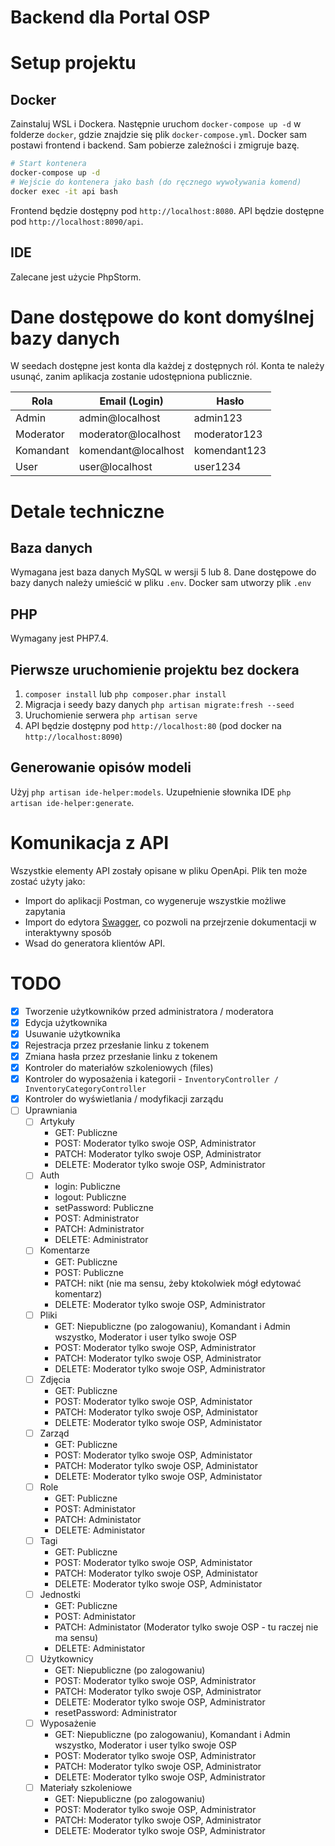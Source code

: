 # Backend dla Portal OSP

# Setup projektu

## Docker

Zainstaluj WSL i Dockera.
Następnie uruchom `docker-compose up -d` w folderze `docker`, gdzie znajdzie się plik `docker-compose.yml`.
Docker sam postawi frontend i backend. Sam pobierze zależności i zmigruje bazę.

```bash
# Start kontenera
docker-compose up -d
# Wejście do kontenera jako bash (do ręcznego wywoływania komend)
docker exec -it api bash
```

Frontend będzie dostępny pod `http://localhost:8080`.
API będzie dostępne pod `http://localhost:8090/api`.

## IDE

Zalecane jest użycie PhpStorm.

# Dane dostępowe do kont domyślnej bazy danych

W seedach dostępne jest konta dla każdej z dostępnych ról.
Konta te należy usunąć, zanim aplikacja zostanie udostępniona publicznie.

| Rola      | Email (Login)       | Hasło        |
|-----------|---------------------|--------------|
| Admin     | admin@localhost     | admin123     |
| Moderator | moderator@localhost | moderator123 |
| Komandant | komendant@localhost | komendant123 |
| User      | user@localhost      | user1234     |

# Detale techniczne

## Baza danych

Wymagana jest baza danych MySQL w wersji 5 lub 8.
Dane dostępowe do bazy danych należy umieścić w pliku `.env`.
Docker sam utworzy plik `.env`

## PHP

Wymagany jest PHP7.4.

## Pierwsze uruchomienie projektu bez dockera

1. `composer install` lub `php composer.phar install`
2. Migracja i seedy bazy danych `php artisan migrate:fresh --seed`
3. Uruchomienie serwera `php artisan serve`
4. API będzie dostępny pod `http://localhost:80` (pod docker na `http://localhost:8090`)

## Generowanie opisów modeli

Użyj `php artisan ide-helper:models`.
Uzupełnienie słownika IDE `php artisan ide-helper:generate`.

# Komunikacja z API

Wszystkie elementy API zostały opisane w pliku OpenApi. Plik ten może zostać użyty jako:

- Import do aplikacji Postman, co wygeneruje wszystkie możliwe zapytania
- Import do edytora [Swagger](https://editor.swagger.io/), co pozwoli na przejrzenie dokumentacji w interaktywny sposób
- Wsad do generatora klientów API.

# TODO

- [x] Tworzenie użytkowników przed administratora / moderatora
- [x] Edycja użytkownika
- [x] Usuwanie użytkownika
- [x] Rejestracja przez przesłanie linku z tokenem
- [x] Zmiana hasła przez przesłanie linku z tokenem
- [x] Kontroler do materiałów szkoleniowych (files)
- [x] Kontroler do wyposażenia i kategorii - `InventoryController / InventoryCategoryController`
- [x] Kontroler do wyświetlania / modyfikacji zarządu
- [ ] Uprawniania
    - [ ] Artykuły
        - GET: Publiczne
        - POST: Moderator tylko swoje OSP, Administrator
        - PATCH: Moderator tylko swoje OSP, Administrator
        - DELETE: Moderator tylko swoje OSP, Administrator
    - [ ] Auth
        - login: Publiczne
        - logout: Publiczne
        - setPassword: Publiczne
        - POST: Administrator
        - PATCH: Administrator
        - DELETE: Administrator
    - [ ] Komentarze
        - GET: Publiczne
        - POST: Publiczne
        - PATCH: nikt (nie ma sensu, żeby ktokolwiek mógł edytować komentarz)
        - DELETE: Moderator tylko swoje OSP, Administrator
    - [ ] Pliki
        - GET: Niepubliczne (po zalogowaniu), Komandant i Admin wszystko, Moderator i user tylko swoje OSP
        - POST: Moderator tylko swoje OSP, Administrator
        - PATCH: Moderator tylko swoje OSP, Administrator
        - DELETE: Moderator tylko swoje OSP, Administrator
    - [ ] Zdjęcia
        - GET: Publiczne
        - POST: Moderator tylko swoje OSP, Administator
        - PATCH: Moderator tylko swoje OSP, Administator
        - DELETE: Moderator tylko swoje OSP, Administator
    - [ ] Zarząd
        - GET: Publiczne
        - POST: Moderator tylko swoje OSP, Administator
        - PATCH: Moderator tylko swoje OSP, Administator
        - DELETE: Moderator tylko swoje OSP, Administator
    - [ ] Role
        - GET: Publiczne
        - POST: Administator
        - PATCH: Administator
        - DELETE: Administator
    - [ ] Tagi
        - GET: Publiczne
        - POST: Moderator tylko swoje OSP, Administator
        - PATCH: Moderator tylko swoje OSP, Administator
        - DELETE: Moderator tylko swoje OSP, Administator
    - [ ] Jednostki
        - GET: Publiczne
        - POST: Administator
        - PATCH: Administator (Moderator tylko swoje OSP - tu raczej nie ma sensu)
        - DELETE: Administator
    - [ ] Użytkownicy
        - GET: Niepubliczne (po zalogowaniu)
        - POST: Moderator tylko swoje OSP, Administrator
        - PATCH: Moderator tylko swoje OSP, Administrator
        - DELETE: Moderator tylko swoje OSP, Administrator
        - resetPassword: Administrator
    - [ ] Wyposażenie
        - GET: Niepubliczne (po zalogowaniu), Komandant i Admin wszystko, Moderator i user tylko swoje OSP
        - POST: Moderator tylko swoje OSP, Administrator
        - PATCH: Moderator tylko swoje OSP, Administrator
        - DELETE: Moderator tylko swoje OSP, Administrator
    - [ ] Materiały szkoleniowe
        - GET: Niepubliczne (po zalogowaniu)
        - POST: Moderator tylko swoje OSP, Administrator
        - PATCH: Moderator tylko swoje OSP, Administrator
        - DELETE: Moderator tylko swoje OSP, Administrator
